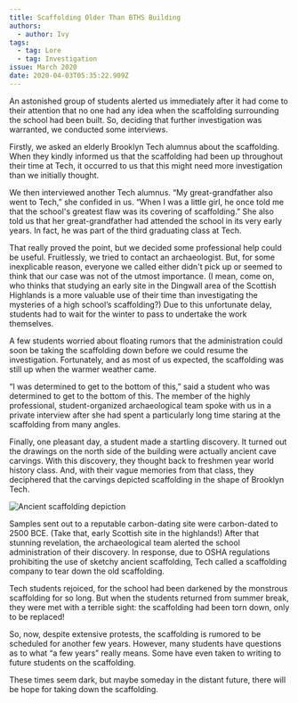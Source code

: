 ```yaml
---
title: Scaffolding Older Than BTHS Building
authors:
  - author: Ivy
tags:
  - tag: Lore
  - tag: Investigation
issue: March 2020
date: 2020-04-03T05:35:22.909Z
---
```

An astonished group of students alerted us immediately after it had come to their attention that no one had any idea when the scaffolding surrounding the school had been built. So, deciding that further investigation was warranted, we conducted some interviews.

Firstly, we asked an elderly Brooklyn Tech alumnus about the scaffolding. When they kindly informed us that the scaffolding had been up throughout their time at Tech, it occurred to us that this might need more investigation than we initially thought. 

We then interviewed another Tech alumnus. “My great-grandfather also went to Tech,” she confided in us. “When I was a little girl, he once told me that the school's greatest flaw was its covering of scaffolding.” She also told us that her great-grandfather had attended the school in its very early years. In fact, he was part of the third graduating class at Tech.

That really proved the point, but we decided some professional help could be useful. Fruitlessly, we tried to contact an archaeologist. But, for some inexplicable reason, everyone we called either didn't pick up or seemed to think that our case was not of the utmost importance. (I mean, come on, who thinks that studying an early site in the Dingwall area of the Scottish Highlands is a more valuable use of their time than investigating the mysteries of a high school’s scaffolding?) Due to this unfortunate delay, students had to wait for the winter to pass to undertake the work themselves. 

A few students worried about floating rumors that the administration could soon be taking the scaffolding down before we could resume the investigation. Fortunately, and as most of us expected, the scaffolding was still up when the warmer weather came. 

“I was determined to get to the bottom of this,” said a student who was determined to get to the bottom of this. The member of the highly professional, student-organized archaeological team spoke with us in a private interview after she had spent a particularly long time staring at the scaffolding from many angles. 

Finally, one pleasant day, a student made a startling discovery. It turned out the drawings on the north side of the building were actually ancient cave carvings. With this discovery, they thought back to freshmen year world history class. And, with their vague memories from that class, they deciphered that the carvings depicted scaffolding in the shape of Brooklyn Tech. 

![Ancient scaffolding depiction](/assets/ancient-scaffolding-depiction.png "Ancient scaffolding depiction")

Samples sent out to a reputable carbon-dating site were carbon-dated to 2500 BCE. (Take that, early Scottish site in the highlands!) After that stunning revelation, the archaeological team alerted the school administration of their discovery. In response, due to OSHA regulations prohibiting the use of sketchy ancient scaffolding, Tech called a scaffolding company to tear down the old scaffolding. 

Tech students rejoiced, for the school had been darkened by the monstrous scaffolding for so long. But when the students returned from summer break, they were met with a terrible sight: the scaffolding had been torn down, only to be replaced! 

So, now, despite extensive protests, the scaffolding is rumored to be scheduled for another few years. However, many students have questions as to what “a few years” really means. Some have even taken to writing to future students on the scaffolding. 


These times seem dark, but maybe someday in the distant future, there will be hope for taking down the scaffolding.